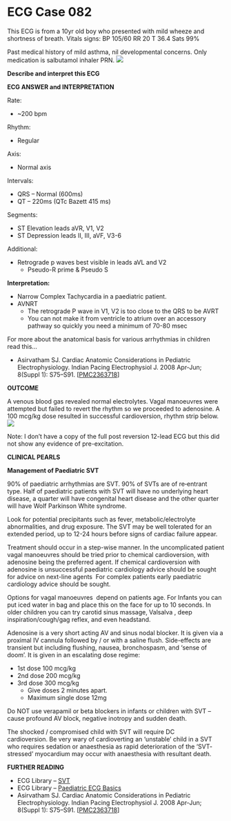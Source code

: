 # ECG Case 082


This ECG is from a 10yr old boy who presented with mild wheeze and shortness of breath. Vitals signs: BP 105/60 RR 20 T 36.4 Sats 99%


Past medical history of mild asthma, nil developmental concerns. Only medication is salbutamol inhaler PRN.
![](https://litfl.com/wp-content/uploads/2018/08/ECG-Case-082-LITFL-Top-100-EKG.jpg)



**Describe and interpret this ECG** 

**ECG ANSWER and INTERPRETATION** 


Rate:


- ~200 bpm


Rhythm:


- Regular


Axis:


- Normal axis


Intervals:


- QRS – Normal (600ms)
- QT – 220ms (QTc Bazett 415 ms)


Segments:


- ST Elevation leads aVR, V1, V2
- ST Depression leads II, III, aVF, V3-6


Additional:


- Retrograde p waves best visible in leads aVL and V2
	- Pseudo-R prime & Pseudo S



**Interpretation:** 


- Narrow Complex Tachycardia in a paediatric patient.
- AVNRT
	- The retrograde P wave in V1, V2 is too close to the QRS to be AVRT 
	- You can not make it from ventricle to atrium over an accessory pathway so quickly you need a minimum of 70-80 msec


For more about the anatomical basis for various arrhythmias in children read this…

- Asirvatham SJ. Cardiac Anatomic Considerations in Pediatric Electrophysiology. Indian Pacing Electrophysiol J. 2008 Apr-Jun; 8(Suppl 1): S75–S91. [[PMC2363718](https://www.ncbi.nlm.nih.gov/pmc/articles/PMC2363718/)]

**OUTCOME** 


A venous blood gas revealed normal electrolytes. Vagal manoeuvres were attempted but failed to revert the rhythm so we proceeded to adenosine. A 100 mcg/kg dose resulted in successful cardioversion, rhythm strip below.
![](https://litfl.com/wp-content/uploads/2018/08/ECG-Case-082b-LITFL-Top-100-EKG.jpg)


Note: I don’t have a copy of the full post reversion 12-lead ECG but this did not show any evidence of pre-excitation.


**CLINICAL PEARLS** 



**Management of Paediatric SVT** 


90% of paediatric arrhythmias are SVT. 90% of SVTs are of re‐entrant type. Half of paediatric patients with SVT will have no underlying heart disease, a quarter will have congenital heart disease and the other quarter will have Wolf Parkinson White syndrome.  


Look for potential precipitants such as fever, metabolic/electrolyte abnormalities, and drug exposure. The SVT may be well tolerated for an extended period, up to 12-24 hours before signs of cardiac failure appear. 


Treatment should occur in a step-wise manner. In the uncomplicated patient vagal manoeuvres should be tried prior to chemical cardioversion, with adenosine being the preferred agent.
If chemical cardioversion with adenosine is unsuccessful paediatric cardiology advice should be sought for advice on next-line agents  For complex patients early paediatric cardiology advice should be sought.


Options for vagal manoeuvres  depend on patients age. For Infants you can put iced water in bag and place this on the face for up to 10 seconds. In older children you can try carotid sinus massage, Valsalva , deep inspiration/cough/gag reflex, and even headstand. 


Adenosine is a very short acting AV and sinus nodal blocker. It is given via a proximal IV cannula followed by / or with a saline flush. Side-effects are transient but including flushing, nausea, bronchospasm, and ‘sense of doom’. It is given in an escalating dose regime:




- 1st dose 100 mcg/kg
- 2nd dose 200 mcg/kg
- 3rd dose 300 mcg/kg
	- Give doses 2 minutes apart.
	- Maximum single dose 12mg


Do NOT use verapamil or beta blockers in infants or children with SVT – cause profound AV block, negative inotropy and sudden death. 


The shocked / compromised child with SVT will require DC cardioversion. Be very wary of cardioverting an ‘unstable’ child in a SVT who requires sedation or anaesthesia as rapid deterioration of the ‘SVT‐stressed’ myocardium may occur with anaesthesia with resultant death.

**FURTHER READING** 

- ECG Library – [SVT](https://litfl.com/supraventricular-tachycardia-svt-ecg-library/)
- ECG Library – [Paediatric ECG Basics](https://litfl.com/paediatric-ecg-basics/)
- Asirvatham SJ. Cardiac Anatomic Considerations in Pediatric Electrophysiology. Indian Pacing Electrophysiol J. 2008 Apr-Jun; 8(Suppl 1): S75–S91. [[PMC2363718](https://www.ncbi.nlm.nih.gov/pmc/articles/PMC2363718/)]

